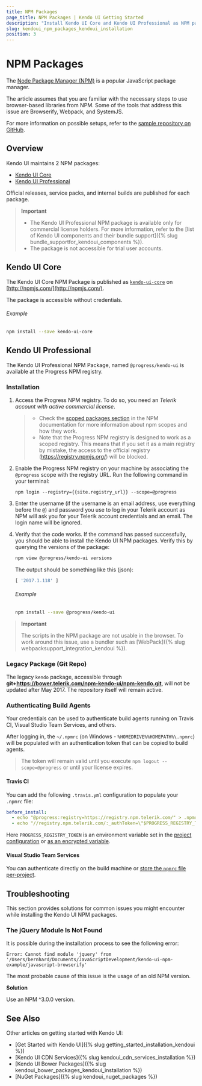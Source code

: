 ```yaml
---
title: NPM Packages
page_title: NPM Packages | Kendo UI Getting Started
description: "Install Kendo UI Core and Kendo UI Professional as NPM packages."
slug: kendoui_npm_packages_kendoui_installation
position: 3
---
```


# NPM Packages

The [Node Package Manager (NPM)](http://npmjs.com/) is a popular JavaScript package manager.

The article assumes that you are familiar with the necessary steps to use browser-based libraries from NPM. Some of the tools that address this issue are Browserify, Webpack, and SystemJS.

For more information on possible setups, refer to the [sample repository on GitHub](https://github.com/telerik/kendo-ui-npm-example).

## Overview

Kendo UI maintains 2 NPM packages:
* [Kendo UI Core](#kendo-ui-core)
* [Kendo UI Professional](#kendo-ui-professional)

Official releases, service packs, and internal builds are published for each package.

> **Important**
> * The Kendo UI Professional NPM package is available only for commercial license holders. For more information, refer to the [list of Kendo UI components and their bundle support]({% slug bundle_supportfor_kendoui_components %}).
> * The package is not accessible for trial user accounts.

## Kendo UI Core

The Kendo UI Core NPM Package is published as [`kendo-ui-core`](https://www.npmjs.com/package/kendo-ui-core) on [http://npmjs.com/](http://npmjs.com/).

The package is accessible without credentials.

###### Example

```sh
npm install --save kendo-ui-core
```

## Kendo UI Professional

The Kendo UI Professional NPM Package, named `@progress/kendo-ui` is available at the Progress NPM registry.

### Installation

1. Access the Progress NPM registry. To do so, you need an *Telerik account with active commercial license*.

    > * Check the [scoped packages section](https://docs.npmjs.com/misc/scope) in the NPM documentation for more information about npm scopes and how they work.
    > * Note that the Progress NPM registry is designed to work as a scoped registry. This means that if you set it as a main registry by mistake, the access to the official registry (https://registry.npmjs.org/) will be blocked.

2. Enable the Progress NPM registry on your machine by associating the `@progress` scope with the registry URL. Run the following command in your terminal:

    <pre><code class="language-sh">npm login --registry={{site.registry_url}} --scope=@progress</code></pre>

3. Enter the username (if the username is an email address, use everything before the `@`) and password you use to log in your Telerik account as NPM will ask you for your Telerik account credentials and an email. The login name will be ignored.

4. Verify that the code works. If the command has passed successfully, you should be able to install the Kendo UI NPM packages. Verify this by querying the versions of the package:

    ```sh
    npm view @progress/kendo-ui versions
    ```

    The output should be something like this (json):

    ```js
    [ '2017.1.118' ]
    ```

    ###### Example

    ```sh
    npm install --save @progress/kendo-ui
    ```

> **Important**
>
> The scripts in the NPM package are not usable in the browser. To work around this issue, use a bundler such as [WebPack]({% slug webpacksupport_integration_kendoui %}).

### Legacy Package (Git Repo)

The legacy `kendo` package, accessible through **git+https://bower.telerik.com/npm-kendo-ui/npm-kendo.git**, will not be updated after May 2017. The repository itself will remain active.

### Authenticating Build Agents

Your credentials can be used to authenticate build agents running on Travis CI, Visual Studio Team Services, and others.

After logging in, the `~/.npmrc` (on Windows - `%HOMEDRIVE%%HOMEPATH%\.npmrc`) will be populated with an authentication token that can be copied to build agents.

> The token will remain valid until you execute `npm logout --scope=@progress` or until your license expires.

#### Travis CI

You can add the following `.travis.yml` configuration to populate your `.npmrc` file:

```yaml
before_install:
  - echo "@progress:registry=https://registry.npm.telerik.com/" > .npmrc
  - echo "//registry.npm.telerik.com/:_authToken=\"$PROGRESS_REGISTRY_TOKEN\"" >> .npmrc
```

Here `PROGRESS_REGISTRY_TOKEN` is an environment variable set in the [project configuration](https://docs.travis-ci.com/user/environment-variables/#Defining-Variables-in-Repository-Settings) or [as an encrypted variable](https://docs.travis-ci.com/user/environment-variables/#Defining-encrypted-variables-in-.travis.yml).

#### Visual Studio Team Services

You can authenticate directly on the build machine or [store the `npmrc` file per-project](https://www.visualstudio.com/en-us/docs/package/npm/npmrc#project-vs-user-configuration).

## Troubleshooting

This section provides solutions for common issues you might encounter while installing the Kendo UI NPM packages.

### The jQuery Module Is Not Found

It is possible during the installation process to see the following error:

```
Error: Cannot find module 'jquery' from '/Users/bernhard/Documents/JavaScriptDevelopment/kendo-ui-npm-example/javascript-browserify'
```

The most probable cause of this issue is the usage of an old NPM version.

**Solution**

Use an NPM ^3.0.0 version.

## See Also

Other articles on getting started with Kendo UI:

* [Get Started with Kendo UI]({% slug getting_started_installation_kendoui %})
* [Kendo UI CDN Services]({% slug kendoui_cdn_services_installation %})
* [Kendo UI Bower Packages]({% slug kendoui_bower_packages_kendoui_installation %})
* [NuGet Packages]({% slug kendoui_nuget_packages %})
